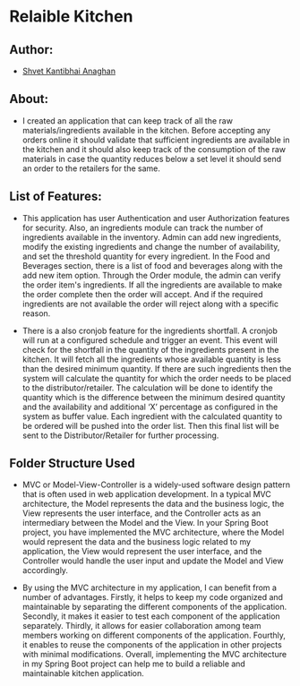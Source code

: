 # Relaible Kitchen



## Author:



- [Shvet Kantibhai Anaghan](shvetanaghan28@gmail.com)

## About:



- I created an application that can keep track of all the raw materials/ingredients available in the kitchen. Before accepting any orders online it should validate that sufficient ingredients are available in the kitchen and it should also keep track of the consumption of the raw materials in case the quantity reduces below a set level it should send an order to the retailers for the same.

## List of Features:



- This application has user Authentication and user Authorization features for security. Also, an ingredients module can track the number of ingredients available in the inventory. Admin can add new ingredients, modify the existing ingredients and change the number of availability, and set the threshold quantity for every ingredient. In the Food and Beverages section, there is a list of food and beverages along with the add new item option. Through the Order module, the admin can verify the order item's ingredients. If all the ingredients are available to make the order complete then the order will accept. And if the required ingredients are not available the order will reject along with a specific reason.

- There is a also cronjob feature for the ingredients shortfall. A cronjob will run at a configured schedule and trigger an event. This event will check for the shortfall in the quantity of the ingredients present in the kitchen. It will fetch all the ingredients whose available quantity is less than the desired minimum quantity. If there are such ingredients then the system will calculate the quantity for which the order needs to be placed to the distributor/retailer. The calculation will be done to identify the quantity which is the difference between the minimum desired quantity and the availability and additional ‘X’ percentage as configured in the system as buffer value. Each ingredient with the calculated quantity to be ordered will be pushed into the order list. Then this final list will be sent to the Distributor/Retailer for further processing.

## Folder Structure Used



- MVC or Model-View-Controller is a widely-used software design pattern that is often used in web application development. In a typical MVC architecture, the Model represents the data and the business logic, the View represents the user interface, and the Controller acts as an intermediary between the Model and the View. In your Spring Boot project, you have implemented the MVC architecture, where the Model would represent the data and the business logic related to my application, the View would represent the user interface, and the Controller would handle the user input and update the Model and View accordingly.

- By using the MVC architecture in my application, I can benefit from a number of advantages. Firstly, it helps to keep my code organized and maintainable by separating the different components of the application. Secondly, it makes it easier to test each component of the application separately. Thirdly, it allows for easier collaboration among team members working on different components of the application. Fourthly, it enables to reuse the components of the application in other projects with minimal modifications. Overall, implementing the MVC architecture in my Spring Boot project can help me to build a reliable and maintainable kitchen application.

